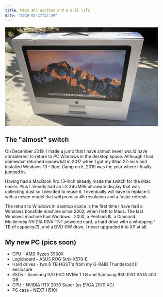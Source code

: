 ```yaml
---
title: Macs and Windows and a dual life
date: "2020-02-27T23:00"
---
```


![my now sold away iMac 2017](imac-2017.jpg)

## The "almost" switch

On December 2019, I made a jump that I have almost never would have considered: to return to PC Windows in the desktop space. Although I had somewhat returned somewhat in 2017 when I got my iMac 27-inch and installed Windows 10 - Boot Camp on it, 2019 was the year where I finally jumped in.

Having had a MacBook Pro 13-inch already made the switch for the iMac easier. Plus I already had an LG 34UM95 ultrawide display that was collecting dust so I decided to reuse it. I eventually will have to replace it with a newer model that will promise 4K resolution and a faster refresh.

The return to Windows in desktop space is the first time I have had a Windows bonafide machine since 2002, when I left to Macs. The last Windows machine had Windows...2000, a Pentium III, a Diamond Multimedia NVIDIA RIVA TNT powered card, a hard drive with a whopping 1 TB of capacity(?), and a DVD-RW drive. I never upgraded it to XP at all.

## My new PC (pics soon)

- CPU - AMD Ryzen 3900X
- Logicboard - ASUS ROG Strix X570-E
- Hard drives - two 6 TB HGST's from my G-RAID Thunderbolt II enclosure
- SSDs - Samsung 970 EVO NVMe 1 TB and Samsung 830 EVO SATA 500 GB
- GPU - NVIDIA RTX 2070 Super (as EVGA 2070 XC)
- PC case - NZXT H510i 





